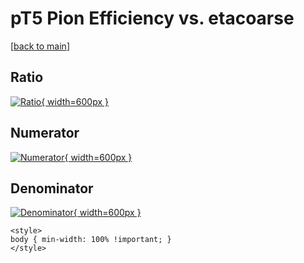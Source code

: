 # pT5 Pion Efficiency vs. etacoarse

[[back to main](./)]



## Ratio

[![Ratio](../mtv/var/pT5_211_eff_etacoarse.png){ width=600px }](../mtv/var/pT5_211_eff_etacoarse.pdf)

## Numerator

[![Numerator](../mtv/num/pT5_211_eff_etacoarse_num.png){ width=600px }](../mtv/num/pT5_211_eff_etacoarse_num.pdf)

## Denominator

[![Denominator](../mtv/den/pT5_211_eff_etacoarse_den.png){ width=600px }](../mtv/den/pT5_211_eff_etacoarse_den.pdf)


``` {=html}
<style>
body { min-width: 100% !important; }
</style>
```
